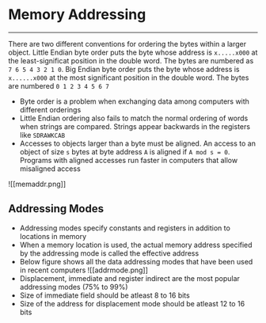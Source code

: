 # Memory Addressing
---
There are two different conventions for ordering the bytes within a larger object. Little Endian byte order puts the byte whose address is `x.....x000` at the least-significat position in the double word. The bytes are numbered as `7 6 5 4 3 2 1 0`. Big Endian byte order puts the byte whose address is `x......x000` at the most significant position in the double word. The bytes are numbered `0 1 2 3 4 5 6 7`

- Byte order is a problem when exchanging data among computers with different orderings
- Little Endian ordering also fails to match the normal ordering of words when strings are compared. Strings appear backwards in the registers like `SDRAWKCAB`
- Accesses to objects larger than a byte must be aligned. An access to an object of size `s` bytes at byte address `A` is aligned if `A mod s = 0`. Programs with aligned accesses run faster in computers that allow misaligned access

![[memaddr.png]]

## Addressing Modes
- Addressing modes specify constants and registers in addition to locations in memory
- When a memory location is used, the actual memory address specified by the addressing mode is called the effective address
- Below figure shows all the data addressing modes that have been used in recent computers
![[addrmode.png]]
- Displacement, immediate and register indirect are the most popular addressing modes (75% to 99%)
- Size of immediate field should be atleast 8 to 16 bits
- Size of the address for displacement mode should be atleast 12 to 16 bits